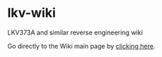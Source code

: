 # lkv-wiki
LKV373A and similar reverse engineering wiki

Go directly to the Wiki main page by [clicking here](https://github.com/v3l0c1r4pt0r/lkv-wiki/wiki).
